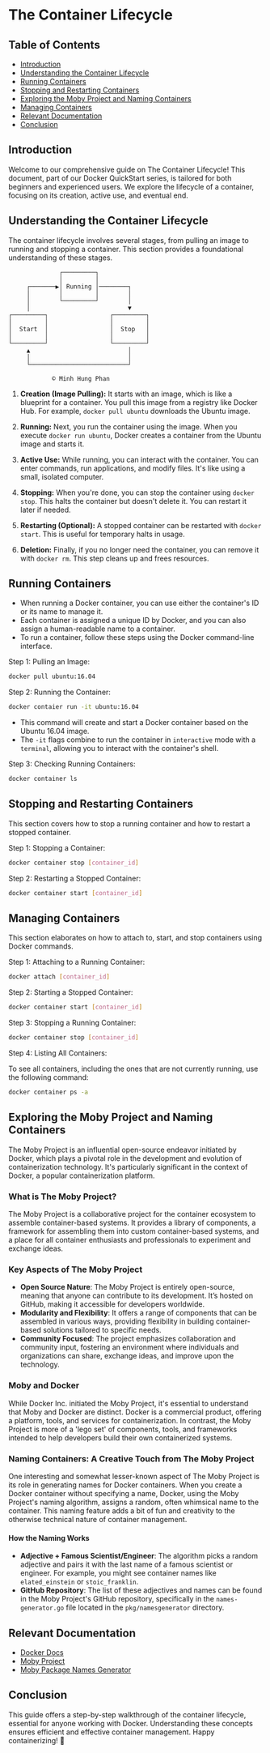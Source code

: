 # The Container Lifecycle

## Table of Contents

- [Introduction](#introduction)
- [Understanding the Container Lifecycle](#understanding-the-container-lifecycle)
- [Running Containers](#running-containers)
- [Stopping and Restarting Containers](#stopping-and-restarting-containers)
- [Exploring the Moby Project and Naming Containers](#exploring-the-moby-project-and-naming-containers)
- [Managing Containers](#managing-containers-detailed-commands)
- [Relevant Documentation](#relevant-documentation)
- [Conclusion](#conclusion)

## Introduction

Welcome to our comprehensive guide on The Container Lifecycle! This document, part of our Docker QuickStart series, is tailored for both beginners and experienced users. We explore the lifecycle of a container, focusing on its creation, active use, and eventual end.

## Understanding the Container Lifecycle

The container lifecycle involves several stages, from pulling an image to running and stopping a container. This section provides a foundational understanding of these stages.

```plaintext
              ┌─────────┐              
              │         │              
     ┌───────▶│ Running │────────┐     
     │        │         │        │     
     │        └─────────┘        │     
     │                           ▼     
┌─────────┐                 ┌─────────┐
│         │                 │         │
│  Start  │                 │  Stop   │
│         │                 │         │
└─────────┘                 └─────────┘
     ▲                           │     
     │                           │     
     └───────────────────────────┘     

            © Minh Hung Phan
```

1. **Creation (Image Pulling):** It starts with an image, which is like a blueprint for a container. You pull this image from a registry like Docker Hub. For example, `docker pull ubuntu` downloads the Ubuntu image.

2. **Running:** Next, you run the container using the image. When you execute `docker run ubuntu`, Docker creates a container from the Ubuntu image and starts it.

3. **Active Use:** While running, you can interact with the container. You can enter commands, run applications, and modify files. It's like using a small, isolated computer.

4. **Stopping:** When you're done, you can stop the container using `docker stop`. This halts the container but doesn't delete it. You can restart it later if needed.

5. **Restarting (Optional):** A stopped container can be restarted with `docker start`. This is useful for temporary halts in usage.

6. **Deletion:** Finally, if you no longer need the container, you can remove it with `docker rm`. This step cleans up and frees resources.

## Running Containers

- When running a Docker container, you can use either the container's ID or its name to manage it.
- Each container is assigned a unique ID by Docker, and you can also assign a human-readable name to a container.
- To run a container, follow these steps using the Docker command-line interface.

Step 1: Pulling an Image:

```bash
docker pull ubuntu:16.04
```

Step 2: Running the Container:

```bash
docker contaier run -it ubuntu:16.04
```

- This command will create and start a Docker container based on the Ubuntu 16.04 image. 
- The `-it` flags combine to run the container in `interactive` mode with a `terminal`, allowing you to interact with the container's shell.

Step 3: Checking Running Containers:

```bash
docker container ls
```

## Stopping and Restarting Containers

This section covers how to stop a running container and how to restart a stopped container.

Step 1: Stopping a Container:

```bash
docker container stop [container_id]
```

Step 2: Restarting a Stopped Container:

```bash
docker container start [container_id]
```

## Managing Containers

This section elaborates on how to attach to, start, and stop containers using Docker commands.

Step 1: Attaching to a Running Container:

```bash
docker attach [container_id]
```

Step 2: Starting a Stopped Container:

```bash
docker container start [container_id]
```

Step 3: Stopping a Running Container:

```bash
docker container stop [container_id]
```

Step 4: Listing All Containers:

To see all containers, including the ones that are not currently running, use the following command:

```bash
docker container ps -a
```

## Exploring the Moby Project and Naming Containers

The Moby Project is an influential open-source endeavor initiated by Docker, which plays a pivotal role in the development and evolution of containerization technology. It's particularly significant in the context of Docker, a popular containerization platform.

### What is The Moby Project?

The Moby Project is a collaborative project for the container ecosystem to assemble container-based systems. It provides a library of components, a framework for assembling them into custom container-based systems, and a place for all container enthusiasts and professionals to experiment and exchange ideas.

### Key Aspects of The Moby Project

- **Open Source Nature**: The Moby Project is entirely open-source, meaning that anyone can contribute to its development. It’s hosted on GitHub, making it accessible for developers worldwide.
- **Modularity and Flexibility**: It offers a range of components that can be assembled in various ways, providing flexibility in building container-based solutions tailored to specific needs.
- **Community Focused**: The project emphasizes collaboration and community input, fostering an environment where individuals and organizations can share, exchange ideas, and improve upon the technology.

### Moby and Docker

While Docker Inc. initiated the Moby Project, it's essential to understand that Moby and Docker are distinct. Docker is a commercial product, offering a platform, tools, and services for containerization. In contrast, the Moby Project is more of a 'lego set' of components, tools, and frameworks intended to help developers build their own containerized systems.

### Naming Containers: A Creative Touch from The Moby Project

One interesting and somewhat lesser-known aspect of The Moby Project is its role in generating names for Docker containers. When you create a Docker container without specifying a name, Docker, using the Moby Project's naming algorithm, assigns a random, often whimsical name to the container. This naming feature adds a bit of fun and creativity to the otherwise technical nature of container management.

#### How the Naming Works

- **Adjective + Famous Scientist/Engineer**: The algorithm picks a random adjective and pairs it with the last name of a famous scientist or engineer. For example, you might see container names like `elated_einstein` or `stoic_franklin`.
- **GitHub Repository**: The list of these adjectives and names can be found in the Moby Project's GitHub repository, specifically in the `names-generator.go` file located in the `pkg/namesgenerator` directory.

## Relevant Documentation

- [Docker Docs](https://docs.docker.com/)
- [Moby Project](https://github.com/moby/moby)
- [Moby Package Names Generator](https://github.com/moby/moby/blob/master/pkg/namesgenerator/names-generator.go)

## Conclusion

This guide offers a step-by-step walkthrough of the container lifecycle, essential for anyone working with Docker. Understanding these concepts ensures efficient and effective container management. Happy containerizing! 🐳